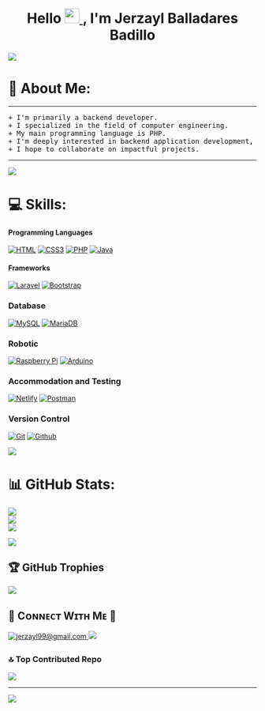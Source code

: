 
<!--h1 without bottom border-->

<h1 align="center">Hello 

  <!--Manita-->
  <a href="https://github.com/Bouaskaoun" target="_self">
		<img src="https://media.giphy.com/media/hvRJCLFzcasrR4ia7z/giphy.gif" width="30">
	</a>
  <!--Manita-->
  ,  I'm Jerzayl Balladares Badillo</h1>

<!--horizontal divider(gradiant)-->
<img src="https://user-images.githubusercontent.com/73097560/115834477-dbab4500-a447-11eb-908a-139a6edaec5c.gif">

# 💫 About Me:

<!--  Soy un apasionado de la programación, con una pasión que se ha convertido en una verdadera vocación. Mi interés por el desarrollo web es profundo, impulsándome a buscar constantemente formas de profundizar en este campo. La idea de contribuir al mundo digital, creando soluciones innovadoras y eficientes, es lo que me motiva día a día. Mi trayectoria en programación ha sido un viaje de aprendizaje constante, donde cada proyecto es una oportunidad para crecer y aprender. La finalización de mi universidad me permite dar mis primeros pasos en el mundo laboral, pero lo que realmente me emociona es la posibilidad de aplicar mis conocimientos y habilidades para contribuir significativamente.<br><br>Estoy convencido de que mi disponibilidad para incorporarme de inmediato y mi disposición para cursar cualquier formación necesaria son ventajas clave. Estoy dispuesto a adaptarme a las necesidades del equipo y a aprender de los mejores. Valoro la formación continua y la importancia de mantenerse al día con las últimas tendencias y tecnologías. Me considero una persona autodidacta, siempre buscando nuevas formas de aprender y mejorar. Soy responsable, aplicado y perseverante, cualidades esenciales para tener éxito en la programación.<br><br>En resumen, mi pasión por la programación y el desarrollo web, junto con mi disposición para aprender y crecer, me hacen un candidato ideal para cualquier puesto en el campo. Estoy emocionado por la posibilidad de aplicar mis habilidades y conocimientos para hacer una diferencia positiva. Estoy comprometido con mi desarrollo profesional y ansioso por contribuir al crecimiento y éxito de cualquier equipo al que me uniré  -->

<hr>
<pre>
+ I'm primarily a backend developer. 
+ I specialized in the field of computer engineering. 
+ My main programming language is PHP. 
+ I'm deeply interested in backend application development, focusing on creating robust and scalable solutions. 
+ I hope to collaborate on impactful projects.
</pre>
<hr>

<!--horizontal divider(gradiant)-->
<img src="https://user-images.githubusercontent.com/73097560/115834477-dbab4500-a447-11eb-908a-139a6edaec5c.gif">

# 💻 Skills:

#### Programming Languages

[![HTML](https://img.shields.io/badge/html5%20-%23E34F26.svg?&style=for-the-badge&logo=html5&logoColor=white&labelColor=101010)](#) 
[![CSS3](https://img.shields.io/badge/css3%20-%231572B6.svg?&style=for-the-badge&logo=css3&logoColor=white&labelColor=101010)](#) 
[![PHP](https://img.shields.io/badge/php%20-%231572B6.svg?&style=for-the-badge&logo=php&logoColor=white&labelColor=101010)](#)
[![Java](https://img.shields.io/badge/Java-%23ED8B00?style=for-the-badge&logo=java&logoColor=white&labelColor=101010)](#)


#### Frameworks

[![Laravel](https://img.shields.io/badge/Laravel%20-%23D80000%20?style=for-the-badge&logo=Laravel&logoColor=white&labelColor=101010)](#)
[![Bootstrap](https://img.shields.io/badge/bootstrap%20-%23563D7C.svg?&style=for-the-badge&logo=bootstrap&logoColor=white&labelColor=101010)](#)

### Database

[![MySQL](https://img.shields.io/badge/MySQL-4479A1?style=for-the-badge&logo=mysql&logoColor=white&labelColor=101010)](#)
[![MariaDB](https://img.shields.io/badge/MariaDB-003545?style=for-the-badge&logo=MariaDB&labelColor=101010)](#)


### Robotic

[![Raspberry Pi](https://img.shields.io/badge/RaspberryPi%20-%23C51A4A.svg?&style=for-the-badge&logo=Raspberry-Pi&logoColor=white&labelColor=101010)](#)
[![Arduino](https://img.shields.io/badge/Arduino%20-%2300979D.svg?&style=for-the-badge&logo=Arduino&logoColor=white&labelColor=black&color=00979D)](#)


### Accommodation and Testing

[![Netlify](https://img.shields.io/badge/netlify-%2300C7B7?style=for-the-badge&logo=netlify&logoColor=white&labelColor=101010)](#)
[![Postman](https://img.shields.io/badge/Postman-FF6C37?style=for-the-badge&logo=postman&logoColor=white&labelColor=101010)](#)

### Version Control

[![Git](https://img.shields.io/badge/git%20-%23F05033.svg?&style=for-the-badge&logo=git&logoColor=white&labelColor=101010)](#)
[![Github](https://img.shields.io/badge/github%20-%23121011.svg?&style=for-the-badge&logo=github&logoColor=whit&logoColor=white&labelColor=101010)](#)

<!--horizontal divider(gradiant)-->
<img src="https://user-images.githubusercontent.com/73097560/115834477-dbab4500-a447-11eb-908a-139a6edaec5c.gif">



# 📊 GitHub Stats:
![](https://github-readme-stats.vercel.app/api?username=jerza99&theme=tokyonight&hide_border=true&include_all_commits=false&count_private=false)<br/>
![](https://github-readme-streak-stats.herokuapp.com/?user=jerza99&theme=tokyonight&hide_border=true)<br/>
![](https://github-readme-stats.vercel.app/api/top-langs/?username=jerza99&theme=tokyonight&hide_border=true&include_all_commits=false&count_private=false&layout=compact)

<!--horizontal divider(gradiant)-->
<img src="https://user-images.githubusercontent.com/73097560/115834477-dbab4500-a447-11eb-908a-139a6edaec5c.gif">

## 🏆 GitHub Trophies
![](https://github-trophies.vercel.app/?username=jerza99&theme=tokyonight&no-frame=true&no-bg=false&margin-w=4)

<h2>🤝 Cᴏɴɴᴇᴄᴛ Wɪᴛʜ Mᴇ 🤝 </h2>
<div>
  
<a href="mailto:jerzayl99@gmail.com" target="_blank">
<img src="https://img.shields.io/badge/Gmail-D14836?style=for-the-badge&logo=gmail&logoColor=white" alt=jerzayl99@gmail.com mail style="margin-bottom: 5px;" />
</a>

<!--horizontal divider(gradiant)-->
<img src="https://user-images.githubusercontent.com/73097560/115834477-dbab4500-a447-11eb-908a-139a6edaec5c.gif">

### 🔝 Top Contributed Repo
![](https://github-contributor-stats.vercel.app/api?username=jerza99&limit=5&theme=tokyonight&combine_all_yearly_contributions=true)

---
[![](https://visitcount.itsvg.in/api?id=jerza99&icon=6&color=0)](https://visitcount.itsvg.in)

<!-- Proudly created with GPRM ( https://gprm.itsvg.in ) -->

